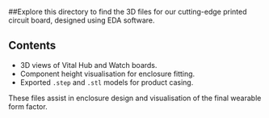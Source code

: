 ##Explore this directory to find the 3D files for our cutting-edge printed circuit board, designed using EDA software.


## Contents
- 3D views of Vital Hub and Watch boards.
- Component height visualisation for enclosure fitting.
- Exported `.step` and `.stl` models for product casing.

These files assist in enclosure design and visualisation of the final wearable form factor.
